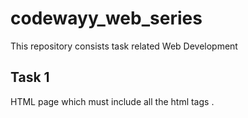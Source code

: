 # codewayy_web_series
This repository consists task related Web Development
## Task 1
HTML page which must include all the html tags .
